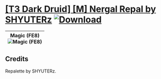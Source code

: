# [\[T3 Dark Druid\] \[M\] Nergal Repal by SHYUTERz](./) [![Download](https://img.shields.io/badge/Download--red?style=social&logo=github)](https://minhaskamal.github.io/DownGit/#/home?url=https://github.com/Klokinator/FE-Repo/tree/main/Battle%20Animations%2FMagi%20-%20Dark-Type%2F%5BT3%20Dark%20Druid%5D%20%5BM%5D%20Nergal%20Repal%20by%20SHYUTERz)

| <b>Magic (FE8)</b><br/><img alt="Magic (FE8)" src="https://git.io/JnOA0"/> |
| :---: |

## Credits

Repalette by SHYUTERz.

